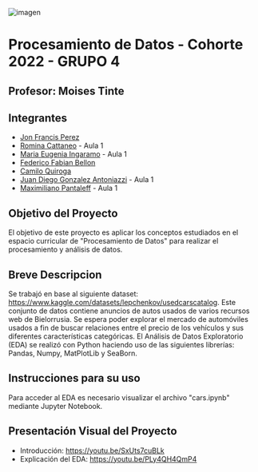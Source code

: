 ![imagen](https://user-images.githubusercontent.com/105946879/197072741-12f37cc2-a7d3-4689-92a7-dbaec292796b.png)

#  Procesamiento de Datos - Cohorte 2022 - GRUPO 4

## Profesor: Moises Tinte

## Integrantes
- [Jon Francis Perez](https://github.com/jfperez-data)
- [Romina Cattaneo](https://github.com/romica44) - Aula 1
- [Maria Eugenia Ingaramo](https://github.com/eugeinga) - Aula 1
- [Federico Fabian Bellon](https://github.com/fedevricobellon)
- [Camilo Quiroga](https://github.com/camiloquirogadev)
- [Juan Diego Gonzalez Antoniazzi](https://github.com/JDGA1997) - Aula 1
- [Maximiliano Pantaleff](https://github.com/Maxi-009) - Aula 1

## Objetivo del Proyecto
El objetivo de este proyecto es aplicar los conceptos estudiados en el espacio curricular de "Procesamiento de Datos" para realizar el procesamiento y análisis de datos.

## Breve Descripcion
Se trabajó en base al siguiente dataset: https://www.kaggle.com/datasets/lepchenkov/usedcarscatalog.
Este conjunto de datos contiene anuncios de autos usados de varios recursos web de Bielorrusia.
Se espera poder explorar el mercado de automóviles usados a fin de buscar relaciones entre el precio de los vehículos y sus diferentes características categóricas. 
El Análisis de Datos Exploratorio (EDA) se realizó con Python haciendo uso de las siguientes librerías: Pandas, Numpy, MatPlotLib y SeaBorn.

## Instrucciones para su uso
Para acceder al EDA es necesario visualizar el archivo "cars.ipynb" mediante Jupyter Notebook.

## Presentación Visual del Proyecto
- Introducción: https://youtu.be/SxUts7cuBLk
- Explicación del EDA: https://youtu.be/PLy4QH4QmP4
